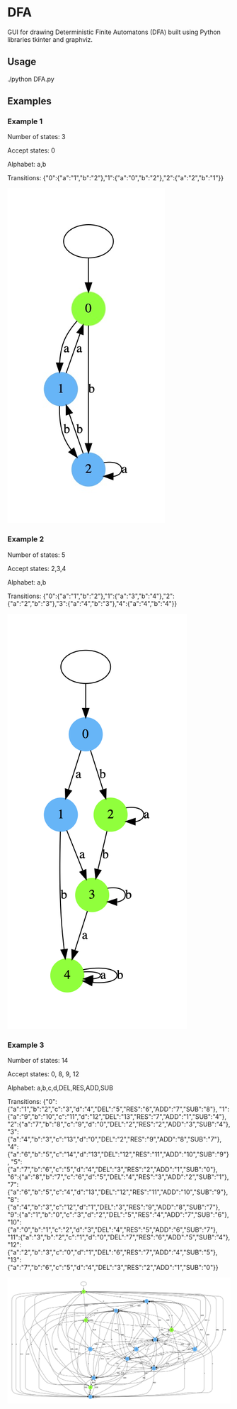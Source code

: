 # DFA
GUI for drawing Deterministic Finite Automatons (DFA) built using Python libraries tkinter and graphviz.

## Usage
./python DFA.py 

## Examples

### Example 1
Number of states: 3

Accept states: 0

Alphabet: a,b

Transitions: {"0":{"a":"1","b":"2"},"1":{"a":"0","b":"2"},"2":{"a":"2","b":"1"}}

![alt text](https://github.com/jackbullen/DFA/blob/main/pics/3state.jpg)

### Example 2
Number of states: 5

Accept states: 2,3,4

Alphabet: a,b

Transitions: {"0":{"a":"1","b":"2"},"1":{"a":"3","b":"4"},"2":{"a":"2","b":"3"},"3":{"a":"4","b":"3"},"4":{"a":"4","b":"4"}}

![alt text](https://github.com/jackbullen/DFA/blob/main/pics/5state.png)

### Example 3
Number of states: 14

Accept states: 0, 8, 9, 12

Alphabet: a,b,c,d,DEL,RES,ADD,SUB

Transitions: {"0":{"a":"1","b":"2","c":"3","d":"4","DEL":"5","RES":"6","ADD":"7","SUB":"8"},
"1":{"a":"9","b":"10","c":"11","d":"12","DEL":"13","RES":"7","ADD":"1","SUB":"4"},
"2":{"a":"7","b":"8","c":"9","d":"0","DEL":"2","RES":"2","ADD":"3","SUB":"4"},
"3":{"a":"4","b":"3","c":"13","d":"0","DEL":"2","RES":"9","ADD":"8","SUB":"7"},
"4":{"a":"6","b":"5","c":"14","d":"13","DEL":"12","RES":"11","ADD":"10","SUB":"9"},
"5":{"a":"7","b":"6","c":"5","d":"4","DEL":"3","RES":"2","ADD":"1","SUB":"0"},
"6":{"a":"8","b":"7","c":"6","d":"5","DEL":"4","RES":"3","ADD":"2","SUB":"1"},
"7":{"a":"6","b":"5","c":"4","d":"13","DEL":"12","RES":"11","ADD":"10","SUB":"9"},
"8":{"a":"4","b":"3","c":"12","d":"1","DEL":"3","RES":"9","ADD":"8","SUB":"7"},
"9":{"a":"1","b":"0","c":"3","d":"2","DEL":"5","RES":"4","ADD":"7","SUB":"6"},
"10":{"a":"0","b":"1","c":"2","d":"3","DEL":"4","RES":"5","ADD":"6","SUB":"7"},
"11":{"a":"3","b":"2","c":"1","d":"0","DEL":"7","RES":"6","ADD":"5","SUB":"4"},
"12":{"a":"2","b":"3","c":"0","d":"1","DEL":"6","RES":"7","ADD":"4","SUB":"5"},
"13":{"a":"7","b":"6","c":"5","d":"4","DEL":"3","RES":"2","ADD":"1","SUB":"0"}}

![alt text](https://github.com/jackbullen/DFA/blob/main/pics/25state.jpg)
